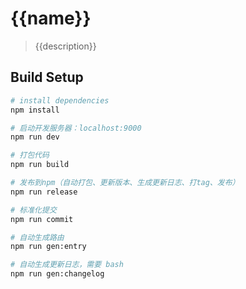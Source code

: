# {{name}}

> {{description}}

## Build Setup

``` bash
# install dependencies
npm install

# 启动开发服务器：localhost:9000
npm run dev

# 打包代码
npm run build

# 发布到npm（自动打包、更新版本、生成更新日志、打tag、发布）
npm run release

# 标准化提交
npm run commit

# 自动生成路由
npm run gen:entry

# 自动生成更新日志，需要 bash
npm run gen:changelog
```
